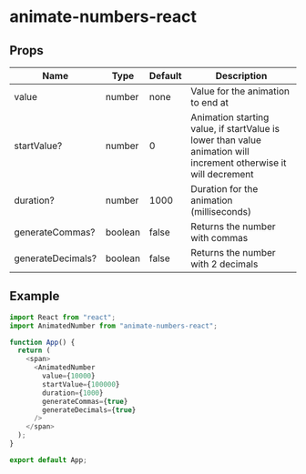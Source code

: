 ﻿# animate-numbers-react

## Props

| Name              | Type    | Default | Description                                                                                                      |
| ----------------- | ------- | ------- | ---------------------------------------------------------------------------------------------------------------- |
| value             | number  | none    | Value for the animation to end at                                                                                |
| startValue?       | number  | 0       | Animation starting value, if startValue is lower than value animation will increment otherwise it will decrement |
| duration?         | number  | 1000    | Duration for the animation (milliseconds)                                                                        |
| generateCommas?   | boolean | false   | Returns the number with commas                                                                                   |
| generateDecimals? | boolean | false   | Returns the number with 2 decimals                                                                               |

## Example

```js
import React from "react";
import AnimatedNumber from "animate-numbers-react";

function App() {
  return (
    <span>
      <AnimatedNumber
        value={10000}
        startValue={100000}
        duration={1000}
        generateCommas={true}
        generateDecimals={true}
      />
    </span>
  );
}

export default App;
```

